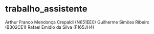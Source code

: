 # trabalho_assistente
Arthur Franco Mendonça Crepaldi (N651EE0)
Guilherme Simões Ribeiro (B302CE1)
Rafael Emidio da Silva (F165JH4)
